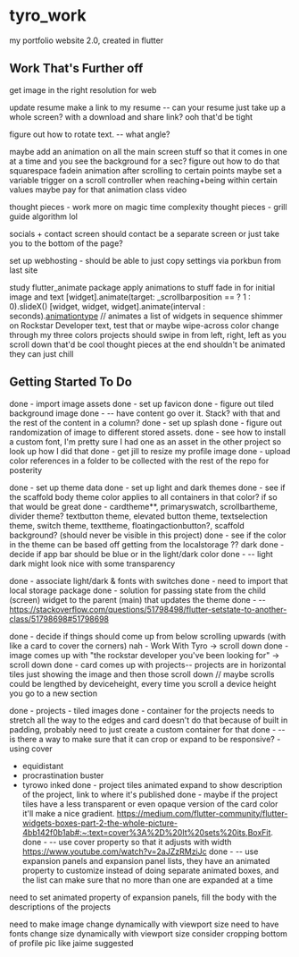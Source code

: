 # tyro_work
my portfolio website 2.0, created in flutter


## Work That's Further off

get image in the right resolution for web

update resume
make a link to my resume
-- can your resume just take up a whole screen? with a download and share link? ooh that'd be tight

figure out how to rotate text.
-- what angle? 

maybe add an animation on all the main screen stuff so that it comes in one at a time and you see the background for a sec?
figure out how to do that squarespace fadein animation after scrolling to certain points
maybe set a variable trigger on a scroll controller when reaching+being within certain values
maybe pay for that animation class video

thought pieces - work more on magic time complexity
thought pieces - grill guide algorithm lol

socials + contact screen
should contact be a separate screen or just take you to the bottom of the page?

set up webhosting - should be able to just copy settings via porkbun from last site

study flutter_animate package
apply animations to stuff
fade in for initial image and text
[widget].animate(target: _scrollbarposition == ? 1 : 0).slideX()
[widget, widget, widget].animate(interval : seconds).[animationtype]() // animates a list of widgets in sequence
shimmer on Rockstar Developer text, test that or maybe wipe-across color change through my three colors
projects should swipe in from left, right, left as you scroll down that'd be cool
thought pieces at the end shouldn't be animated they can just chill

## Getting Started To Do
done - import image assets
done - set up favicon 
done - figure out tiled background image
done - -- have content go over it. Stack? with that and the rest of the content in a column?
done - set up splash
done - figure out randomization of image to different stored assets.
done - see how to install a custom font, I'm pretty sure I had one as an asset in the other project so look up how I did that
done - get jill to resize my profile image
done - upload color references in a folder to be collected with the rest of the repo for posterity

done - set up theme data
done - set up light and dark themes
done - see if the scaffold body theme color applies to all containers in that color? if so that would be great
done - cardtheme**, primaryswatch, scrollbartheme, divider theme? textbutton theme, elevated button theme, textselection theme, switch theme, texttheme, floatingactionbutton?, scaffold background? (should never be visible in this project)
done - see if the color in the theme can be based off getting from the localstorage ?? dark
done - decide if app bar should be blue or in the light/dark color
done - -- light dark might look nice with some transparency

done - associate light/dark & fonts with switches
done - need to import that local storage package
done - solution for passing state from the child (screen) widget to the parent (main) that updates the theme
done - -- https://stackoverflow.com/questions/51798498/flutter-setstate-to-another-class/51798698#51798698

done - decide if things should come up from below scrolling upwards (with like a card to cover the corners) 
nah - Work With Tyro -> scroll down
done - image comes up with "the rockstar developer you've been looking for" -> scroll down
done - card comes up with projects-- projects are in horizontal tiles just showing the image and then those scroll down
// maybe scrolls could be lengthed by deviceheight, every time you scroll a device height you go to a new section

done - projects - tiled images
done - container for the projects needs to stretch all the way to the edges and card doesn't do that because of built in padding, probably need to just create a custom container for that
done - -- is there a way to make sure that it can crop or expand to be responsive? - using cover
* equidistant
* procrastination buster
* tyrowo inked
done - project tiles animated expand to show description of the project, link to where it's published
done - maybe if the project tiles have a less transparent or even opaque version of the card color it'll make a nice gradient.
https://medium.com/flutter-community/flutter-widgets-boxes-part-2-the-whole-picture-4bb142f0b1ab#:~:text=cover%3A%2D%20It%20sets%20its,BoxFit.
done - -- use cover property so that it adjusts with width
https://www.youtube.com/watch?v=2aJZzRMziJc
done - -- use expansion panels and expansion panel lists, they have an animated property to customize instead of doing separate animated boxes, and the list can make sure that no more than one are expanded at a time


need to set animated property of expansion panels, 
fill the body with the descriptions of the projects

need to make image change dynamically with viewport size
need to have fonts change size dynamically with viewport size
consider cropping bottom of profile pic like jaime suggested